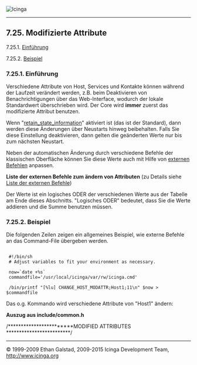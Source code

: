  ![Icinga](../images/logofullsize.png "Icinga") 

* * * * *

7.25. Modifizierte Attribute
----------------------------

7.25.1. [Einführung](modified_attr.md#introduction)

7.25.2. [Beispiel](modified_attr.md#example)

### 7.25.1. Einführung

Verschiedene Attribute von Host, Services und Kontakte können während
der Laufzeit verändert werden, z.B. beim Deaktivieren von
Benachrichtigungen über das Web-Interface, wodurch der lokale
Standardwert überschrieben wird. Der Core wird **immer** zuerst das
modifizierte Attribut benutzen.

Wenn
"[retain\_state\_information](configmain.md#configmain-retain_state_information)"
aktiviert ist (das ist der Standard), dann werden diese Änderungen über
Neustarts hinweg beibehalten. Falls Sie diese Einstellung deaktivieren,
dann gelten die geänderten Werte nur bis zum nächsten Neustart.

Neben der automatischen Änderung durch verschiedene Befehle der
klassischen Oberfläche können Sie diese Werte auch mit Hilfe von
[externen Befehlen](extcommands.md "7.1. Externe Befehle") anpassen.

**Liste der externen Befehle zum ändern von Attributen** (zu Details
siehe [Liste der externen
Befehle](extcommands2.md "7.2. Liste der externen Befehle"))






Der Werte ist ein logisches ODER der verschiedenen Werte aus der Tabelle
am Ende dieses Abschnitts. "Logisches ODER" bedeutet, dass Sie die Werte
addieren und die Summe benutzen müssen.

### 7.25.2. Beispiel

Die folgenden Zeilen zeigen ein allgemeines Beispiel, wie externe
Befehle an das Command-File übergeben werden.

<pre><code>
 #!/bin/sh
 # Adjust variables to fit your environment as necessary.

 now=`date +%s`
 commandfile='/usr/local/icinga/var/rw/icinga.cmd'

 /bin/printf "[%lu] CHANGE_HOST_MODATTR;Host1;11\n" $now > $commandfile
</code></pre>

Das o.g. Kommando wird verschiedene Attribute von "Host1" ändern:

</code></pre> 
</code></pre>

**Auszug aus include/common.h**

</code></pre> 
/************************MODIFIED ATTRIBUTES *************************/
</code></pre>

* * * * *


© 1999-2009 Ethan Galstad, 2009-2015 Icinga Development Team,
http://www.icinga.org
